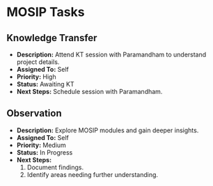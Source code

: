 # MOSIP Tasks

## Knowledge Transfer
- **Description:** Attend KT session with Paramandham to understand project details.
- **Assigned To:** Self
- **Priority:** High
- **Status:** Awaiting KT
- **Next Steps:** Schedule session with Paramandham.

## Observation
- **Description:** Explore MOSIP modules and gain deeper insights.
- **Assigned To:** Self
- **Priority:** Medium
- **Status:** In Progress
- **Next Steps:**
    1. Document findings.
    2. Identify areas needing further understanding.
